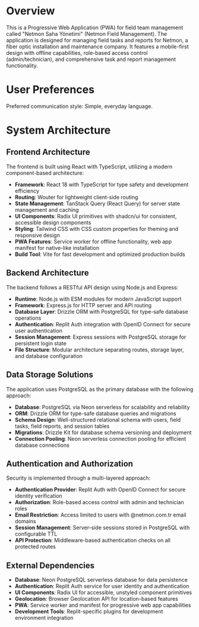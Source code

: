 # Overview

This is a Progressive Web Application (PWA) for field team management called "Netmon Saha Yönetimi" (Netmon Field Management). The application is designed for managing field tasks and reports for Netmon, a fiber optic installation and maintenance company. It features a mobile-first design with offline capabilities, role-based access control (admin/technician), and comprehensive task and report management functionality.

# User Preferences

Preferred communication style: Simple, everyday language.

# System Architecture

## Frontend Architecture

The frontend is built using React with TypeScript, utilizing a modern component-based architecture:

- **Framework**: React 18 with TypeScript for type safety and development efficiency
- **Routing**: Wouter for lightweight client-side routing
- **State Management**: TanStack Query (React Query) for server state management and caching
- **UI Components**: Radix UI primitives with shadcn/ui for consistent, accessible design components
- **Styling**: Tailwind CSS with CSS custom properties for theming and responsive design
- **PWA Features**: Service worker for offline functionality, web app manifest for native-like installation
- **Build Tool**: Vite for fast development and optimized production builds

## Backend Architecture

The backend follows a RESTful API design using Node.js and Express:

- **Runtime**: Node.js with ESM modules for modern JavaScript support
- **Framework**: Express.js for HTTP server and API routing
- **Database Layer**: Drizzle ORM with PostgreSQL for type-safe database operations
- **Authentication**: Replit Auth integration with OpenID Connect for secure user authentication
- **Session Management**: Express sessions with PostgreSQL storage for persistent login state
- **File Structure**: Modular architecture separating routes, storage layer, and database configuration

## Data Storage Solutions

The application uses PostgreSQL as the primary database with the following approach:

- **Database**: PostgreSQL via Neon serverless for scalability and reliability
- **ORM**: Drizzle ORM for type-safe database queries and migrations
- **Schema Design**: Well-structured relational schema with users, field tasks, field reports, and session tables
- **Migrations**: Drizzle Kit for database schema versioning and deployment
- **Connection Pooling**: Neon serverless connection pooling for efficient database connections

## Authentication and Authorization

Security is implemented through a multi-layered approach:

- **Authentication Provider**: Replit Auth with OpenID Connect for secure identity verification
- **Authorization**: Role-based access control with admin and technician roles
- **Email Restriction**: Access limited to users with @netmon.com.tr email domains
- **Session Management**: Server-side sessions stored in PostgreSQL with configurable TTL
- **API Protection**: Middleware-based authentication checks on all protected routes

## External Dependencies

- **Database**: Neon PostgreSQL serverless database for data persistence
- **Authentication**: Replit Auth service for user identity and authentication
- **UI Components**: Radix UI for accessible, unstyled component primitives
- **Geolocation**: Browser Geolocation API for location-based features
- **PWA**: Service worker and manifest for progressive web app capabilities
- **Development Tools**: Replit-specific plugins for development environment integration